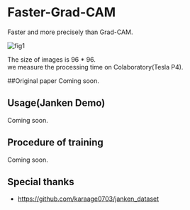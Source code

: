 # Faster-Grad-CAM
Faster and more precisely than Grad-CAM.

![fig1](https://github.com/shinmura0/Faster-Grad-CAM/blob/master/images/janken.png "fig1")

The size of images is 96 * 96.  
we measure the processing time on Colaboratory(Tesla P4).

##Original paper
Coming soon.

## Usage(Janken Demo)
Coming soon.

## Procedure of training
Coming soon.

## Special thanks
+ https://github.com/karaage0703/janken_dataset
